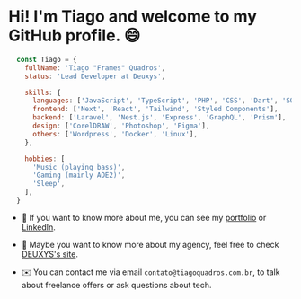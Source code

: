 # Hi! I'm Tiago and welcome to my GitHub profile. :smile:

```javascript
  const Tiago = {
    fullName: 'Tiago "Frames" Quadros',
    status: 'Lead Developer at Deuxys',

    skills: {
      languages: ['JavaScript', 'TypeScript', 'PHP', 'CSS', 'Dart', 'SQL'],
      frontend: ['Next', 'React', 'Tailwind', 'Styled Components'],
      backend: ['Laravel', 'Nest.js', 'Express', 'GraphQL', 'Prism'],
      design: ['CorelDRAW', 'Photoshop', 'Figma'],
      others: ['Wordpress', 'Docker', 'Linux'],
    },

    hobbies: [
      'Music (playing bass)',
      'Gaming (mainly AOE2)',
      'Sleep',
    ],
  }
```

- :bookmark_tabs: If you want to know more about me, you can see my [portfolio](https://tiagoquadros.com.br/) or [LinkedIn](https://www.linkedin.com/in/tiagosq/).

- :bookmark_tabs: Maybe you want to know more about my agency, feel free to check [DEUXYS's site](https://deuxys.com).

- :envelope: You can contact me via email `contato@tiagoquadros.com.br`, to talk about freelance offers or ask questions about tech.
